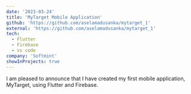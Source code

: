 ```yaml
---
date: '2023-03-24'
title: 'MyTarget Mobile Application'
github: 'https://github.com/aselamadusanka/mytarget_1'
external: 'https://github.com/aselamadusanka/mytarget_1'
tech:
  - Flutter
  - Firebase
  - vs code
company: 'Softmint'
showInProjects: true
---
```


I am pleased to announce that I have created my first mobile application, MyTarget, using Flutter and Firebase.
